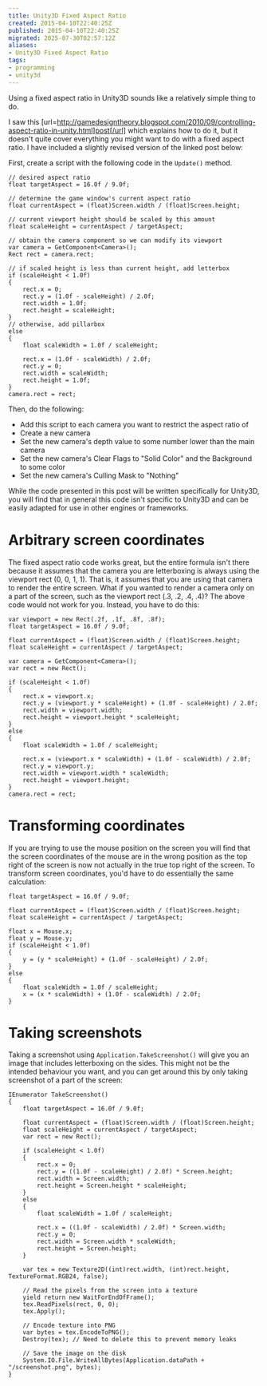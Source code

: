 ```yaml
---
title: Unity3D Fixed Aspect Ratio
created: 2015-04-10T22:40:25Z
published: 2015-04-10T22:40:25Z
migrated: 2025-07-30T02:57:12Z
aliases:
- Unity3D Fixed Aspect Ratio
tags:
- programming
- unity3d
---
```


Using a fixed aspect ratio in Unity3D sounds like a relatively simple thing to do.

I saw this [url=http://gamedesigntheory.blogspot.com/2010/09/controlling-aspect-ratio-in-unity.html]post[/url] which explains how to do it, but it doesn't quite cover everything you might want to do with a fixed aspect ratio. I have included a slightly revised version of the linked post below:

First, create a script with the following code in the `Update()` method.
```
// desired aspect ratio
float targetAspect = 16.0f / 9.0f;

// determine the game window's current aspect ratio
float currentAspect = (float)Screen.width / (float)Screen.height;

// current viewport height should be scaled by this amount
float scaleHeight = currentAspect / targetAspect;

// obtain the camera component so we can modify its viewport
var camera = GetComponent<Camera>();
Rect rect = camera.rect;

// if scaled height is less than current height, add letterbox
if (scaleHeight < 1.0f)
{
	rect.x = 0;
	rect.y = (1.0f - scaleHeight) / 2.0f;
	rect.width = 1.0f;
	rect.height = scaleHeight;
}
// otherwise, add pillarbox
else
{
	float scaleWidth = 1.0f / scaleHeight;

	rect.x = (1.0f - scaleWidth) / 2.0f;
	rect.y = 0;
	rect.width = scaleWidth;
	rect.height = 1.0f;
}
camera.rect = rect;
```

Then, do the following:
-  Add this script to each camera you want to restrict the aspect ratio of
-  Create a new camera
-  Set the new camera's depth value to some number lower than the main camera
-  Set the new camera's Clear Flags to "Solid Color" and the Background to some color
-  Set the new camera's Culling Mask to "Nothing"

While the code presented in this post will be written specifically for Unity3D, you will find that in general this code isn't specific to Unity3D and can be easily adapted for use in other engines or frameworks.

# Arbitrary screen coordinates

The fixed aspect ratio code works great, but the entire formula isn't there because it assumes that the camera you are letterboxing is always using the viewport rect (0, 0, 1, 1). That is, it assumes that you are using that camera to render the entire screen. What if you wanted to render a camera only on a part of the screen, such as the viewport rect (.3, .2, .4, .4)? The above code would not work for you. Instead, you have to do this:

```
var viewport = new Rect(.2f, .1f, .8f, .8f);
float targetAspect = 16.0f / 9.0f;

float currentAspect = (float)Screen.width / (float)Screen.height;
float scaleHeight = currentAspect / targetAspect;

var camera = GetComponent<Camera>();
var rect = new Rect();

if (scaleHeight < 1.0f)
{
	rect.x = viewport.x;
	rect.y = (viewport.y * scaleHeight) + (1.0f - scaleHeight) / 2.0f;
	rect.width = viewport.width;
	rect.height = viewport.height * scaleHeight;
}
else
{
	float scaleWidth = 1.0f / scaleHeight;

	rect.x = (viewport.x * scaleWidth) + (1.0f - scaleWidth) / 2.0f;
	rect.y = viewport.y;
	rect.width = viewport.width * scaleWidth;
	rect.height = viewport.height;
}
camera.rect = rect;
```

# Transforming coordinates

If you are trying to use the mouse position on the screen you will find that the screen coordinates of the mouse are in the wrong position as the top right of the screen is now not actually in the true top right of the screen. To transform screen coordinates, you'd have to do essentially the same calculation:
```
float targetAspect = 16.0f / 9.0f;

float currentAspect = (float)Screen.width / (float)Screen.height;
float scaleHeight = currentAspect / targetAspect;

float x = Mouse.x;
float y = Mouse.y;
if (scaleHeight < 1.0f)
{
	y = (y * scaleHeight) + (1.0f - scaleHeight) / 2.0f;
}
else
{
	float scaleWidth = 1.0f / scaleHeight;
	x = (x * scaleWidth) + (1.0f - scaleWidth) / 2.0f;
}
```

# Taking screenshots

Taking a screenshot using `Application.TakeScreenshot()` will give you an image that includes letterboxing on the sides. This might not be the intended behaviour you want, and you can get around this by only taking screenshot of a part of the screen:

```
IEnumerator TakeScreenshot()
{
	float targetAspect = 16.0f / 9.0f;

	float currentAspect = (float)Screen.width / (float)Screen.height;
	float scaleHeight = currentAspect / targetAspect;
	var rect = new Rect();

	if (scaleHeight < 1.0f)
	{
		rect.x = 0;
		rect.y = ((1.0f - scaleHeight) / 2.0f) * Screen.height;
		rect.width = Screen.width;
		rect.height = Screen.height * scaleHeight;
	}
	else
	{
		float scaleWidth = 1.0f / scaleHeight;

		rect.x = ((1.0f - scaleWidth) / 2.0f) * Screen.width;
		rect.y = 0;
		rect.width = Screen.width * scaleWidth;
		rect.height = Screen.height;
	}

	var tex = new Texture2D((int)rect.width, (int)rect.height, TextureFormat.RGB24, false);

	// Read the pixels from the screen into a texture
	yield return new WaitForEndOfFrame();
	tex.ReadPixels(rect, 0, 0);
	tex.Apply();

	// Encode texture into PNG
	var bytes = tex.EncodeToPNG();
	Destroy(tex); // Need to delete this to prevent memory leaks

	// Save the image on the disk
	System.IO.File.WriteAllBytes(Application.dataPath + "/screenshot.png", bytes);
}
```
